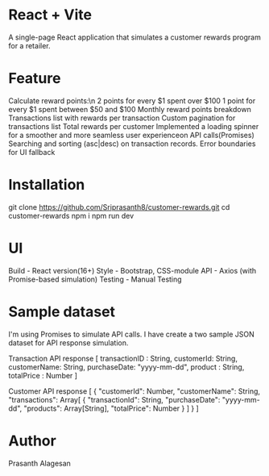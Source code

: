 # React + Vite
A single-page React application that simulates a customer rewards program for a retailer.

# Feature
Calculate reward points:\n
    2 points for every $1 spent over $100
    1 point for every $1 spent between $50 and $100
Monthly reward points breakdown
Transactions list with rewards per transaction
Custom pagination for transactions list
Total rewards per customer
Implemented a loading spinner for a smoother and more seamless user experienceon API calls(Promises)
Searching and sorting (asc|desc) on transaction records.
Error boundaries for UI fallback

# Installation
git clone https://github.com/Sriprasanth8/customer-rewards.git
cd customer-rewards
npm i
npm run dev

# UI
Build - React version(16+)
Style - Bootstrap, CSS-module
API - Axios (with Promise-based simulation)
Testing - Manual Testing

# Sample dataset
I'm using Promises to simulate API calls.
I have create a two sample JSON dataset for API response simulation.

Transaction API response
[
    transactionID : String,
    customerId: String,
    customerName: String,
    purchaseDate: "yyyy-mm-dd",
    product : String,
    totalPrice : Number
]

Customer API response
[
  {
    "customerId": Number,
    "customerName": String,
    "transactions": Array[
      {
        "transactionId": String,
        "purchaseDate": "yyyy-mm-dd",
        "products": Array[String],
        "totalPrice": Number
      }
    ]
  }
]

# Author
Prasanth Alagesan
